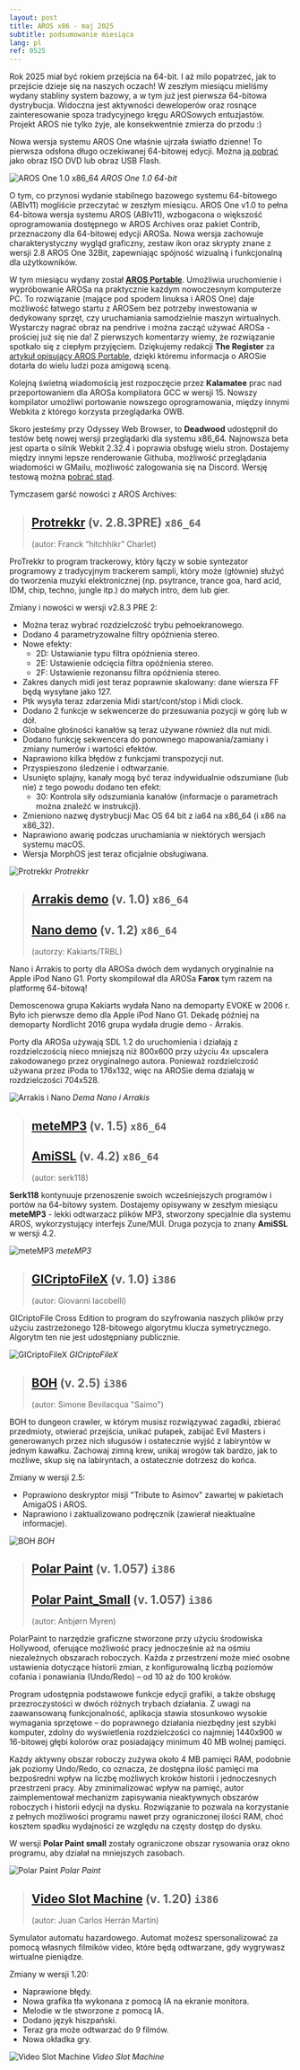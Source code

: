 ```yaml
---
layout: post
title: AROS x86 - maj 2025
subtitle: podsumowanie miesiąca
lang: pl
ref: 0525
---
```


Rok 2025 miał być rokiem przejścia na 64-bit. I aż milo popatrzeć, jak to przejście dzieje się na naszych oczach! W zeszłym miesiącu mieliśmy wydany stabliny system bazowy, a w tym już jest pierwsza 64-bitowa dystrybucja. Widoczna jest aktywności deweloperów oraz rosnące zainteresowanie spoza tradycyjnego kręgu AROSowych entuzjastów. Projekt AROS nie tylko żyje, ale konsekwentnie zmierza do przodu :) 

Nowa wersja systemu AROS One właśnie ujrzała światło dzienne! To pierwsza odsłona długo oczekiwanej 64-bitowej edycji. Można [ją pobrać](https://sites.google.com/view/arosone) jako obraz ISO DVD lub obraz USB Flash. 

![AROS One 1.0 x86_64](/assets/img/0525/arosone64.jpg)
*AROS One 1.0 64-bit*

O tym, co przynosi wydanie stabilnego bazowego systemu 64-bitowego (ABIv11) mogliście przeczytać w zeszłym miesiącu. AROS One v1.0 to pełna 64-bitowa wersja systemu AROS (ABIv11), wzbogacona o większość oprogramowania dostępnego w AROS Archives oraz pakiet Contrib, przeznaczony dla 64-bitowej edycji AROSa. Nowa wersja zachowuje charakterystyczny wygląd graficzny, zestaw ikon oraz skrypty znane z wersji 2.8 AROS One 32Bit, zapewniając spójność wizualną i funkcjonalną dla użytkowników.

W tym miesiącu wydany został **[AROS Portable](https://arosnews.github.io/aros-portable)**. Umożliwia uruchomienie i wypróbowanie AROSa na praktycznie każdym nowoczesnym komputerze PC. To rozwiązanie (mające pod spodem linuksa i AROS One) daje możliwość łatwego startu z AROSem bez potrzeby inwestowania w dedykowany sprzęt, czy uruchamiania samodzielnie maszyn wirtualnych. Wystarczy nagrać obraz na pendrive i można zacząć używać AROSa - prościej już się nie da! Z pierwszych komentarzy wiemy, że rozwiązanie spotkało się z ciepłym przyjęciem. Dziękujemy redakcji **The Register** za [artykuł opisujący AROS Portable](https://www.theregister.com/2025/05/22/aros_live), dzięki któremu informacja o AROSie dotarła do wielu ludzi poza amigową sceną.  

Kolejną świetną wiadomością jest rozpoczęcie przez **Kalamatee** prac nad przeportowaniem dla AROSa kompilatora GCC w wersji 15. Nowszy kompilator umożliwi portowanie nowszego oprogramowania, między innymi Webkita z którego korzysta przeglądarka OWB.

Skoro jesteśmy przy Odyssey Web Browser, to **Deadwood** udostępnił do testów betę nowej wersji przeglądarki dla systemu x86_64. Najnowsza beta jest oparta o silnik Webkit 2.32.4 i poprawia obsługę wielu stron. Dostajemy między innymi lepsze renderowanie Githuba, możliwość przeglądania wiadomości w GMailu, możliwość zalogowania się na Discord. Wersję testową można [pobrać stąd](https://www.arosworld.org/infusions/forum/viewthread.php?thread_id=1175&rowstart=40#post_8342).

Tymczasem garść nowości z AROS Archives:

> ## [Protrekkr](https://archives.arosworld.org/?function=showfile&file=audio/edit/protrekkr.x86_64-aros-v11.zip) (v. 2.8.3PRE) `x86_64`
> (autor:	Franck “hitchhikr” Charlet)

ProTrekkr to program trackerowy, który łączy w sobie syntezator programowy z tradycyjnym trackerem sampli, który może (głównie) służyć do tworzenia muzyki elektronicznej (np. psytrance, trance goa, hard acid, IDM, chip, techno, jungle itp.) do małych intro, dem lub gier.

Zmiany i nowości w wersji v2.8.3 PRE 2:

- Można teraz wybrać rozdzielczość trybu pełnoekranowego.
- Dodano 4 parametryzowalne filtry opóźnienia stereo.
- Nowe efekty:
  - 2D: Ustawianie typu filtra opóźnienia stereo.
  - 2E: Ustawienie odcięcia filtra opóźnienia stereo.
  - 2F: Ustawienie rezonansu filtra opóźnienia stereo.
- Zakres danych midi jest teraz poprawnie skalowany: dane wiersza FF będą wysyłane jako 127.
- Ptk wysyła teraz zdarzenia Midi start/cont/stop i Midi clock.
- Dodano 2 funkcje w sekwencerze do przesuwania pozycji w górę lub w dół.
- Globalne głośności kanałów są teraz używane również dla nut midi.
- Dodano funkcję sekwencera do ponownego mapowania/zamiany i zmiany numerów i wartości efektów.
- Naprawiono kilka błędów z funkcjami transpozycji nut.
- Przyspieszono śledzenie i odtwarzanie.
- Usunięto splajny, kanały mogą być teraz indywidualnie odszumiane (lub nie) z tego powodu dodano ten efekt:
  - 30: Kontrola siły odszumiania kanałów (informacje o parametrach można znaleźć w instrukcji).
- Zmieniono nazwę dystrybucji Mac OS 64 bit z ia64 na x86_64 (i x86 na x86_32).
- Naprawiono awarię podczas uruchamiania w niektórych wersjach systemu macOS.
- Wersja MorphOS jest teraz oficjalnie obsługiwana.

![Protrekkr](/assets/img/0525/protrekkr.jpg)
*Protrekkr*

> ## [Arrakis demo](https://archives.arosworld.org/?function=showfile&file=demo/scene/arrakis.x86_64-aros-v11.zip) (v. 1.0) `x86_64`
> ## [Nano demo](https://archives.arosworld.org/?function=showfile&file=demo/scene/nano.x86_64-aros-v11.zip) (v. 1.2) `x86_64`
> (autorzy: Kakiarts/TRBL)

Nano i Arrakis to porty dla AROSa dwóch dem wydanych oryginalnie na Apple iPod Nano G1. Porty skompilował dla AROSa **Farox** tym razem na platformę 64-bitową!

Demoscenowa grupa Kakiarts wydała Nano na demoparty EVOKE w 2006 r. Było ich pierwsze demo dla Apple iPod Nano G1. Dekadę później na demoparty Nordlicht 2016 grupa wydała drugie demo - Arrakis.

Porty dla AROSa używają SDL 1.2 do uruchomienia i działają z rozdzielczością nieco mniejszą niż 800x600 przy użyciu 4x upscalera zakodowanego przez oryginalnego autora. Ponieważ rozdzielczość używana przez iPoda to 176x132, więc na AROSie dema działają w rozdzielczości 704x528.

![Arrakis i Nano](/assets/img/0525/arrakisnano.png)
*Dema Nano i Arrakis*

> ## [meteMP3](https://archives.arosworld.org/?function=showfile&file=audio/play/metemp3.x86_64-aros-v11.zip) (v. 1.5) `x86_64`
> ## [AmiSSL](https://archives.arosworld.org/?function=showfile&file=network/misc/amissl.x86_64-aros-v11.zip) (v. 4.2) `x86_64`
> (autor: serk118)

**Serk118** kontynuuje przenoszenie swoich wcześniejszych programów i portów na 64-bitowy system. Dostajemy opisywany w zeszłym miesiącu **meteMP3** - lekki odtwarzacz plików MP3, stworzony specjalnie dla systemu AROS, wykorzystujący interfejs Zune/MUI. Druga pozycja to znany **AmiSSL** w wersji 4.2.

![meteMP3](/assets/img/0425/metemp3.png)
*meteMP3*

> ## [GICriptoFileX](https://archives.arosworld.org/?function=showfile&file=utility/misc/gicriptofilex.i386-aros.zip) (v. 1.0) `i386`
> (autor:	Giovanni Iacobelli)

GICriptoFile Cross Edition to program do szyfrowania naszych plików przy użyciu zastrzeżonego 128-bitowego algorytmu klucza symetrycznego. Algorytm ten nie jest udostępniany publicznie.

![GICriptoFileX](/assets/img/0525/gicriptofile.jpg)
*GICriptoFileX*

> ## [BOH](https://archives.arosworld.org/?function=showfile&file=game/action/boh.i386-aros.lha) (v. 2.5) `i386`
> (autor:	Simone Bevilacqua "Saimo")

BOH to dungeon crawler, w którym musisz rozwiązywać zagadki, zbierać przedmioty, otwierać przejścia, unikać pułapek, zabijać Evil Masters i generowanych przez nich sługusów i ostatecznie wyjść z labiryntów w jednym kawałku. Zachowaj zimną krew, unikaj wrogów tak bardzo, jak to możliwe, skup się na labiryntach, a ostatecznie dotrzesz do końca.

Zmiany w wersji 2.5:
- Poprawiono deskryptor misji "Tribute to Asimov" zawartej w pakietach AmigaOS i AROS.
- Naprawiono i zaktualizowano podręcznik (zawierał nieaktualne informacje).

![BOH](/assets/img/boh.jpg)
*BOH*

> ## [Polar Paint](https://archives.arosworld.org/?function=showfile&file=graphics/edit/polarpaint_aros.lha) (v. 1.057) `i386`
> ## [Polar Paint_Small](https://archives.arosworld.org/?function=showfile&file=graphics/edit/polarpaint_small_aros.lha) (v. 1.057) `i386`
> (autor:	Anbjørn Myren)

PolarPaint to narzędzie graficzne stworzone przy użyciu środowiska Hollywood, oferujące możliwość pracy jednocześnie aż na ośmiu niezależnych obszarach roboczych. Każda z przestrzeni może mieć osobne ustawienia dotyczące historii zmian, z konfigurowalną liczbą poziomów cofania i ponawiania (Undo/Redo) – od 10 aż do 100 kroków.

Program udostępnia podstawowe funkcje edycji grafiki, a także obsługę przezroczystości w dwóch różnych trybach działania. Z uwagi na zaawansowaną funkcjonalność, aplikacja stawia stosunkowo wysokie wymagania sprzętowe – do poprawnego działania niezbędny jest szybki komputer, zdolny do wyświetlenia rozdzielczości co najmniej 1440x900 w 16-bitowej głębi kolorów oraz posiadający minimum 40 MB wolnej pamięci.

Każdy aktywny obszar roboczy zużywa około 4 MB pamięci RAM, podobnie jak poziomy Undo/Redo, co oznacza, że dostępna ilość pamięci ma bezpośredni wpływ na liczbę możliwych kroków historii i jednoczesnych przestrzeni pracy. Aby zminimalizować wpływ na pamięć, autor zaimplementował mechanizm zapisywania nieaktywnych obszarów roboczych i historii edycji na dysku. Rozwiązanie to pozwala na korzystanie z pełnych możliwości programu nawet przy ograniczonej ilości RAM, choć kosztem spadku wydajności ze względu na częsty dostęp do dysku.

W wersji **Polar Paint small** zostały ograniczone obszar rysowania oraz okno programu, aby działał na mniejszych zasobach.

![Polar Paint](/assets/img/0425/polarpaint.jpg)
*Polar Paint*

> ## [Video Slot Machine](https://archives.arosworld.org/?function=showfile&file=game/board/videoslotmachine.lha) (v. 1.20) `i386`
> (autor:	Juan Carlos Herrán Martín)

Symulator automatu hazardowego. Automat możesz spersonalizować za pomocą własnych filmików video, które będą odtwarzane, gdy wygrywasz wirtualne pieniądze.

Zmiany w wersji 1.20:
- Naprawione błędy.
- Nowa grafika tła wykonana z pomocą IA na ekranie monitora.
- Melodie w tle stworzone z pomocą IA.
- Dodano język hiszpański.
- Teraz gra może odtwarzać do 9 filmów.
- Nowa okładka gry.

![Video Slot Machine](/assets/img/0525/vsm.jpg)
*Video Slot Machine*

